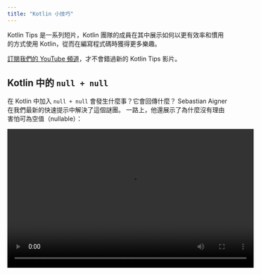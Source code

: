 ```yaml
---
title: "Kotlin 小技巧"
---
```

Kotlin Tips 是一系列短片，Kotlin 團隊的成員在其中展示如何以更有效率和慣用的方式使用 Kotlin，從而在編寫程式碼時獲得更多樂趣。

[訂閱我們的 YouTube 頻道](https://www.youtube.com/channel/UCP7uiEZIqci43m22KDl0sNw)，才不會錯過新的 Kotlin Tips 影片。

## Kotlin 中的 `null + null`

在 Kotlin 中加入 `null + null` 會發生什麼事？它會回傳什麼？ Sebastian Aigner 在我們最新的快速提示中解決了這個謎團。 一路上，他還展示了為什麼沒有理由害怕可為空值（nullable）：

<video width="560" height="315" src="https://www.youtube.com/v/wwplVknTza4" title="Kotlin Tips: null + null in Kotlin"/>

## 移除集合中的重複項目

有一個包含重複項目的 Kotlin 集合？ 需要一個只有唯一項目的集合？ 讓 Sebastian Aigner 在這個 Kotlin 技巧中向您展示如何從列表中刪除重複項目，或將它們轉換為集合（sets）：

<video width="560" height="315" src="https://www.youtube.com/v/ECOf0PeSANw" title="Kotlin Tips: Deduplicating Collection Items"/>

## `suspend` 和 `inline` 的奧秘

為什麼像 [`repeat()`](https://kotlinlang.org/api/latest/jvm/stdlib/kotlin/repeat.html)、[`map()`](https://kotlinlang.org/api/latest/jvm/stdlib/kotlin.collections/map.html) 和 [`filter()`](https://kotlinlang.org/api/latest/jvm/stdlib/kotlin.collections/filter.html) 這樣的函數，可以在它們的 lambda 中接受掛起函數（suspending functions），即使它們的簽名沒有察覺協程（coroutines）？ 在這一集的 Kotlin Tips 中，Sebastian Aigner 解決了這個謎題：它與 `inline` 修飾符有關：

<video width="560" height="315" src="https://www.youtube.com/v/R2395u7SdcI" title="Kotlin Tips: The Suspend and Inline Mystery"/>

## 使用完整限定名稱來取消遮蔽宣告

遮蔽（Shadowing）是指作用域中的兩個宣告具有相同的名稱。 那麼，您該如何選擇？ 在這一集的 Kotlin Tips 中，Sebastian Aigner 向您展示了一個簡單的 Kotlin 技巧，可以使用完整限定名稱的力量來準確地呼叫您需要的函數：

<video width="560" height="315" src="https://www.youtube.com/v/mJRzF9WtCpU" title="Kotlin Tips: Unshadowing Declarations"/>

## 使用 Elvis 運算符回傳和拋出

[Elvis](null-safety#elvis-operator) 再次進入了這個領域！ Sebastian Aigner 解釋了為什麼這個運算符以這位著名歌手的名字命名，以及您如何在 Kotlin 中使用 `?:` 來回傳或拋出。 背後的魔力是什麼？ [Nothing 類型](https://kotlinlang.org/api/latest/jvm/stdlib/kotlin/-nothing.html)。

<video width="560" height="315" src="https://www.youtube.com/v/L8aFK7QrbA8" title="Kotlin Tips: Return and Throw with the Elvis Operator"/>

## 解構宣告

透過 Kotlin 中的[解構宣告](destructuring-declarations)，您可以從單一物件一次建立多個變數。 在這段影片中，Sebastian Aigner 向您展示了一系列可以解構的東西 —— 鍵值對（pairs）、列表（lists）、映射（maps）等等。 那麼您自己的物件呢？ Kotlin 的 component 函數也為這些物件提供了答案：

<video width="560" height="315" src="https://www.youtube.com/v/zu1PUAvk_Lw" title="Kotlin Tips: Destructuring Declarations"/>

## 具有可為空值的運算符函數

在 Kotlin 中，您可以覆寫類別的加法和減法等運算符，並提供您自己的邏輯。 但是，如果您想允許左側和右側都存在空值（null values）怎麼辦？ 在此影片中，Sebastian Aigner 回答了這個問題：

<video width="560" height="315" src="https://www.youtube.com/v/x2bZJv8i0vw" title="Kotlin Tips: Operator Functions With Nullable Values"/>

## 計時程式碼

觀看 Sebastian Aigner 快速概述 [`measureTimedValue()`](https://kotlinlang.org/api/latest/jvm/stdlib/kotlin.time/measure-timed-value.html) 函數，並學習如何計時您的程式碼：

<video width="560" height="315" src="https://www.youtube.com/v/j_LEcry7Pms" title="Kotlin Tips: Timing Code"/>

## 改善迴圈

在這段影片中，Sebastian Aigner 將示範如何改善[迴圈](control-flow#for-loops)，以使您的程式碼更具可讀性、可理解性和簡潔性：

<video width="560" height="315" src="https://www.youtube.com/v/i-kyPp1qFBA" title="Kotlin Tips: Improving Loops"/>

## 字串

在這一集中，Kate Petrova 展示了三個技巧，可協助您在 Kotlin 中使用[字串](strings)：

<video width="560" height="315" src="https://www.youtube.com/v/IL3RLKvWJF4" title="Kotlin Tips: Strings"/>

## 使用 Elvis 運算符做更多事情

在這段影片中，Sebastian Aigner 將展示如何將更多邏輯新增到 [Elvis 運算符](null-safety#elvis-operator)，例如記錄到運算符的右側：

<video width="560" height="315" src="https://www.youtube.com/v/L9wqYQ-fXaM" title="Kotlin Tips: The Elvis Operator"/>

## Kotlin 集合

在這一集中，Kate Petrova 展示了三個技巧，可協助您使用 [Kotlin 集合](collections-overview)：

<video width="560" height="315" src="https://www.youtube.com/v/ApXbm1T_eI4" title="Kotlin Tips: Kotlin Collections"/>

## 接下來是什麼？

* 在我們的 [YouTube 播放清單](https://youtube.com/playlist?list=PLlFc5cFwUnmyDrc-mwwAL9cYFkSHoHHz7) 中查看完整的 Kotlin Tips 列表
* 學習如何為常見案例編寫[慣用的 Kotlin 程式碼](idioms)